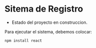 <h1>Sitema de Registro</h1>

- Estado del proyecto en construccion.

Para ejecutar el sistema, debemos colocar:

```npm install react```
